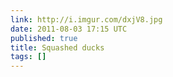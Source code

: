 ```yaml
---
link: http://i.imgur.com/dxjV8.jpg
date: 2011-08-03 17:15 UTC
published: true
title: Squashed ducks
tags: []
---
```




